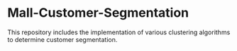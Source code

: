 # Mall-Customer-Segmentation
This repository includes the implementation of various clustering algorithms to determine customer segmentation.
